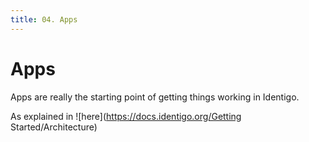 ```yaml
---
title: 04. Apps
---
```

# Apps

Apps are really the starting point of getting things working in Identigo.

As explained in ![here](https://docs.identigo.org/Getting Started/Architecture)




